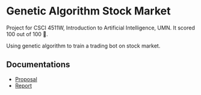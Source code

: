 # Genetic Algorithm Stock Market

Project for CSCI 4511W, Introduction to Artificial Intelligence, UMN. It scored 100 out of 100 :rocket:.

Using genetic algorithm to train a trading bot on stock market.

## Documentations

- [Proposal](/write-ups/proposal/proposal.pdf)
- [Report](/write-ups/report/report.pdf)

